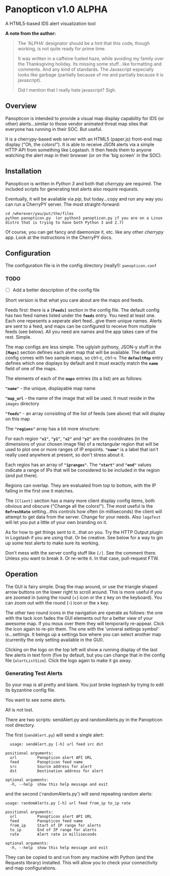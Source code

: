 # Panopticon v1.0 ALPHA
A HTML5-based IDS alert visualization tool

**A note from the author:**
> The 'ALPHA' designator should be a hint that this code, though working,
> is not quite ready for prime time.
>
> It was written in a caffeine fueled haze, while avoiding my family over the Thanksgiving holiday. Its missing some stuff...like formatting and comments. And any kind of standards. The Javascript especially looks like garbage (partially because of me and partially because it is javascript).
>
> Did I mention that I really hate javascript? Sigh.

## Overview

Panopticon is intended to provide a visual map display capability for IDS (or other) alerts...similar to those vendor animated threat map sites that everyone has running in their SOC. But useful.

It is a cherrypy-based web server with an HTML5 (paper.js) front-end map display ("Oh, the colors!"). It is able to receive JSON alerts via a simple HTTP API from something like Logstash. It then feeds them to anyone watching the alert map in their browser (or on the 'big screen' in the SOC).

## Installation

Panopticon is written in *Python 3* and both that *cherrypy* are required. The included scripts for generating test alerts also require *requests*.

Eventually, it will be available via *pip*, but today...copy and run any way you can run a CherryPY server. The most straight-forward:

    cd /wherever/you/put/the/files
    python panopticon.py  (or python3 panopticon.py if you are on a Linux distro that is trying to have both Python 3 and 2.7)
 
 Of course, you can get fancy and daemonize it, etc. like any other *cherrypy* app. Look at the instructions in the CherryPY docs.

## Configuration

The configuration file is in the config directory (really!): `panopticon.conf`

### TODO

- [ ] Add a better description of the config file

Short version is that what you care about are the maps and feeds.

Feeds first: there is a **`[Feeds]`** section in the config file. The default config has two feed names listed under the **`feeds`** entry. You need at least one. Each one repesents a seperate alert feed...give them unique names. Alerts are sent to a feed, and maps can be configured to receive from multiple feeds (see below). All you need are names and the app takes care of the rest. Simple.

The map configs are less simple. The uglyish pythony, JSON-y stuff in the **`[Maps]`** section defines each alert map that will be available. The default config comes with two sample maps, so ctrl-c, ctrl-v. The **`defaultMap`** entry defines which one displays by default and it must exactly match the **`name`** field of one of the maps.

The elements of each of the **`maps`** entries (its a list) are as follows:

**`"name"`** - the unique, displayable map name

**`"map_url`** - the name of the image that will be used. It must reside in the `images` directory

**`"feeds"`** - an array consisting of the list of feeds (see above) that will display on this map

The **`"regions"`** array has a bit more structure:
 
For each region **`"x1"`**, **`"y1"`**, **`"x2"`** and **`"y2"`** are the coordinates (in the dimensions of your chosen image file) of a rectangular region that will be used to plot one or more ranges of IP enpoints. **`"name"`** is a label that isn't really used anywhere at present, so don't stress about it.

Each regios has an array of **`"ipranges"`**. The **`"start"`** and **`"end"`** values indicate a range of IPs that will be considered to be included in the region (and put there).

Regions can overlap. They are evaluated from top to bottom, with the IP falling in the first one it matches.

The `[Client]` section has a many more client display config items, both obvious and obscure ("Change all the colors!"). The most useful is the **`RefreshRate`** setting...this controls how often (in milliseconds) the client will attempt to get data from the server. Change for your needs. Also `logoText` will let you put a little of your own branding on it.

As for how to get things sent to it...that on you. Try the HTTP Output plugin in Logstash if you are using that. Or be creative. See below for a way to gin up some test alerts to make sure its working.

Don't mess with the server config stuff like `[/]`. See the comment there. Unless you want to break it. Or re-write it. In that case, pull-request FTW.

## Operation

The GUI is fairy simple. Drag the map around, or use the triangle shaped arrow buttons on the lower right to scroll around. This is more useful if you are zoomed in (using the round (+) icon or the z key on the keyboard). You can zoom out with the round (-) icon or the x key. 

The other two round icons in the navigation are operate as follows: the one with the tack icon fades the GUI elements out for a better view of your awesome map. If you mous over them they will temporarily re-appear. Click the icon again to re-pin them. The one with the 'univeral settings symbol' is...settings. It beings up a settings box where you can select another map (currently the only setting available in the GUI).

Clicking on the logo on the top left will show a running display of the last few alerts in text form (five by default, but you can change that in the config file (`alertListSize`). Click the logo again to make it go away.

### Generating Test Alerts

So your map is all pretty and blank. You just broke logstash by trying to edit its byzantine config file.

You want to see some alerts.

All is not lost.

There are two scripts: sendAlert.py and randomAlerts.py in the Panopticon root directory.
  
The first (`sendAlert.py`) will send a single alert:

```  
  usage: sendAlert.py [-h] url feed src dst

positional arguments:
  url         Panopticon alert API URL
  feed        Panopticon feed name
  src         Source address for alert
  dst         Destination address for alert

optional arguments:
  -h, --help  show this help message and exit
```

and the second (`randomAlerts.py') will send repeating random alerts:

```
usage: randomAlerts.py [-h] url feed from_ip to_ip rate

positional arguments:
  url         Panopticon alert API URL
  feed        Panopticon feed name
  from_ip     Start of IP range for alerts
  to_ip       End of IP range for alerts
  rate        Alert rate in milliseconds

optional arguments:
  -h, --help  show this help message and exit
  ```

They can be copied to and run from any machine with Python (and the Requests library) installed. This will allow you to check your connectivity and map configurations.
